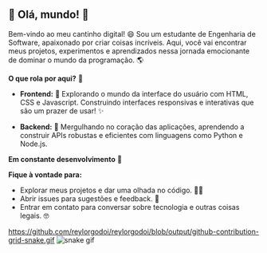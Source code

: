 ## 🚀  Olá, mundo!  👋

Bem-vindo ao meu cantinho digital! 😄  Sou um estudante de Engenharia de Software, apaixonado por criar coisas incríveis.  Aqui, você vai encontrar meus projetos, experimentos e aprendizados nessa jornada emocionante de dominar o mundo da programação. 🌎

**O que rola por aqui?** 🧐

* **Frontend:** 🎨  Explorando o mundo da interface do usuário com HTML, CSS e Javascript.  Construindo interfaces responsivas e interativas que são um prazer de usar! ✨

* **Backend:** 🧠  Mergulhando no coração das aplicações, aprendendo a construir APIs robustas e eficientes com linguagens como Python e Node.js.  


**Em constante desenvolvimento**  🌱

**Fique à vontade para:**

* Explorar meus projetos e dar uma olhada no código. 👨‍💻
* Abrir issues para sugestões e feedback. 💬
* Entrar em contato para conversar sobre tecnologia e outras coisas legais.  🤓


https://github.com/reylorgodoi/reylorgodoi/blob/output/github-contribution-grid-snake.gif
![snake gif](https://github.com/reylorgodoi/reylorgodoi/blob/output/github-contribution-grid-snake.gif)
